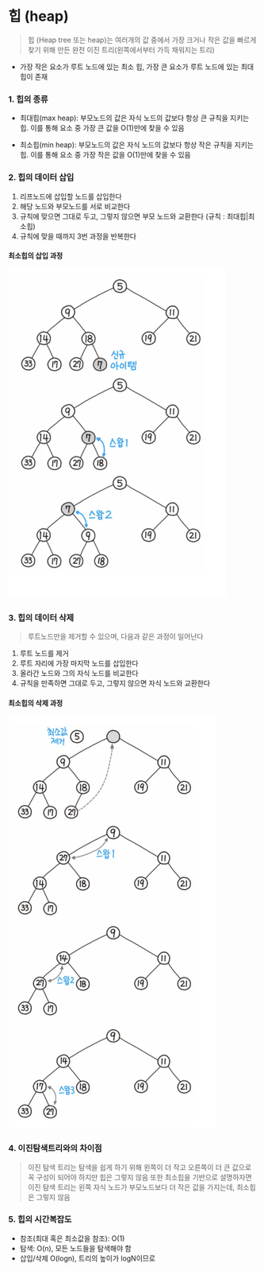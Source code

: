 # 힙 (heap)

> 힙 (Heap tree 또는 heap)는 여러개의 값 중에서 가장 크거나 작은 값을 빠르게 찾기 위해 만든 완전 이진 트리(왼쪽에서부터 가득 채워지는 트리)

- 가장 작은 요소가 루트 노드에 있는 최소 힙, 가장 큰 요소가 루트 노드에 있는 최대힙이 존재

### 1. 힙의 종류

- 최대힙(max heap): 부모노드의 값은 자식 노드의 값보다 항상 큰 규칙을 지키는 힙. 이를 통해 요소 중 가장 큰 값을 O(1)만에 찾을 수 있음

- 최소힙(min heap): 부모노드의 값은 자식 노드의 값보다 항상 작은 규칙을 지키는 힙. 이를 통해 요소 중 가장 작은 값을 O(1)만에 찾을 수 있음

### 2. 힙의 데이터 삽입

1. 리프노드에 삽입할 노드를 삽입한다
2. 해당 노드와 부모노드를 서로 비교한다
3. 규칙에 맞으면 그대로 두고, 그렇지 않으면 부모 노드와 교환한다 (규칙 : 최대힙|최소힙)
4. 규칙에 맞을 때까지 3번 과정을 반복한다

#### 최소힙의 삽입 과정

![Alt text](image.png)

### 3. 힙의 데이터 삭제

> 루트노드만을 제거할 수 있으며, 다음과 같은 과정이 일어난다

1. 루트 노드를 제거
2. 루트 자리에 가장 마지막 노드를 삽입한다
3. 올라간 노드와 그의 자식 노드를 비교한다
4. 규칙을 만족하면 그대로 두고, 그렇지 않으면 자식 노드와 교환한다

#### 최소힙의 삭제 과정

![Alt text](image-1.png)

### 4. 이진탐색트리와의 차이점

> 이진 탐색 트리는 탐색을 쉽게 하기 위해 왼쪽이 더 작고 오른쪽이 더 큰 값으로 꼭 구성이 되어야 하지만 힙은 그렇지 않음
> 또한 최소힙을 기반으로 설명하자면 이진 탐색 트리는 왼쪽 자식 노드가 부모노드보다 더 작은 값을 가지는데, 최소힙은 그렇지 않음

### 5. 힙의 시간복잡도

- 참조(최대 혹은 최소값을 참조): O(1)
- 탐색: O(n), 모든 노드들을 탐색해야 함
- 삽입/삭제 O(logn), 트리의 높이가 logN이므로
